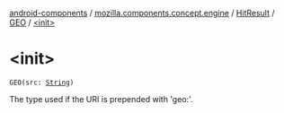 [android-components](../../../index.md) / [mozilla.components.concept.engine](../../index.md) / [HitResult](../index.md) / [GEO](index.md) / [&lt;init&gt;](./-init-.md)

# &lt;init&gt;

`GEO(src: `[`String`](https://kotlinlang.org/api/latest/jvm/stdlib/kotlin/-string/index.html)`)`

The type used if the URI is prepended with 'geo:'.

